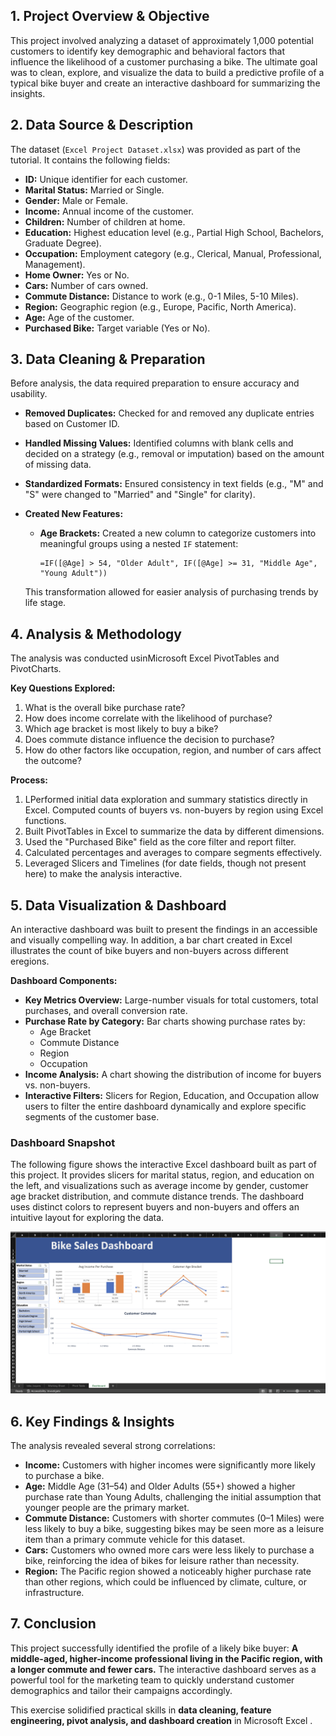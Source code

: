 

## 1. Project Overview & Objective

This project involved analyzing a dataset of approximately 1,000 potential customers to identify key demographic and behavioral factors that influence the likelihood of a customer purchasing a bike. The ultimate goal was to clean, explore, and visualize the data to build a predictive profile of a typical bike buyer and create an interactive dashboard for summarizing the insights.

## 2. Data Source & Description

The dataset (`Excel Project Dataset.xlsx`) was provided as part of the tutorial. It contains the following fields:

- **ID:** Unique identifier for each customer.
- **Marital Status:** Married or Single.
- **Gender:** Male or Female.
- **Income:** Annual income of the customer.
- **Children:** Number of children at home.
- **Education:** Highest education level (e.g., Partial High School, Bachelors, Graduate Degree).
- **Occupation:** Employment category (e.g., Clerical, Manual, Professional, Management).
- **Home Owner:** Yes or No.
- **Cars:** Number of cars owned.
- **Commute Distance:** Distance to work (e.g., 0-1 Miles, 5-10 Miles).
- **Region:** Geographic region (e.g., Europe, Pacific, North America).
- **Age:** Age of the customer.
- **Purchased Bike:** Target variable (Yes or No).

## 3. Data Cleaning & Preparation

Before analysis, the data required preparation to ensure accuracy and usability.

- **Removed Duplicates:** Checked for and removed any duplicate entries based on Customer ID.
- **Handled Missing Values:** Identified columns with blank cells and decided on a strategy (e.g., removal or imputation) based on the amount of missing data.
- **Standardized Formats:** Ensured consistency in text fields (e.g., "M" and "S" were changed to "Married" and "Single" for clarity).
- **Created New Features:**  
  - **Age Brackets:** Created a new column to categorize customers into meaningful groups using a nested `IF` statement:

    ```excel
    =IF([@Age] > 54, "Older Adult", IF([@Age] >= 31, "Middle Age", "Young Adult"))
    ```

  This transformation allowed for easier analysis of purchasing trends by life stage.

## 4. Analysis & Methodology

The analysis was conducted usinMicrosoft Excel PivotTables and PivotCharts.

**Key Questions Explored:**

1. What is the overall bike purchase rate?
2. How does income correlate with the likelihood of purchase?
3. Which age bracket is most likely to buy a bike?
4. Does commute distance influence the decision to purchase?
5. How do other factors like occupation, region, and number of cars affect the outcome?

**Process:**

1. LPerformed initial data exploration and summary statistics directly in Excel. Computed counts of buyers vs. non-buyers by region using Excel functions.
2. Built PivotTables in Excel to summarize the data by different dimensions.
3. Used the "Purchased Bike" field as the core filter and report filter.
4. Calculated percentages and averages to compare segments effectively.
5. Leveraged Slicers and Timelines (for date fields, though not present here) to make the analysis interactive.

## 5. Data Visualization & Dashboard

An interactive dashboard was built to present the findings in an accessible and visually compelling way. In addition, a bar chart created in Excel illustrates the count of bike buyers and non-buyers across different eregions.

**Dashboard Components:**

- **Key Metrics Overview:** Large-number visuals for total customers, total purchases, and overall conversion rate.
- **Purchase Rate by Category:** Bar charts showing purchase rates by:
  - Age Bracket
  - Commute Distance
  - Region
  - Occupation
- **Income Analysis:** A chart showing the distribution of income for buyers vs. non-buyers.
- **Interactive Filters:** Slicers for Region, Education, and Occupation allow users to filter the entire dashboard dynamically and explore specific segments of the customer base.

### Dashboard Snapshot

The following figure shows the interactive Excel dashboard built as part of this project. It provides slicers for marital status, region, and education on the left, and visualizations such as average income by gender, customer age bracket distribution, and commute distance trends. The dashboard uses distinct colors to represent buyers and non-buyers and offers an intuitive layout for exploring the data.

![Bike Sales Dashboard](Dashboard.png)




## 6. Key Findings & Insights

The analysis revealed several strong correlations:

- **Income:** Customers with higher incomes were significantly more likely to purchase a bike.
- **Age:** Middle Age (31–54) and Older Adults (55+) showed a higher purchase rate than Young Adults, challenging the initial assumption that younger people are the primary market.
- **Commute Distance:** Customers with shorter commutes (0–1 Miles) were less likely to buy a bike, suggesting bikes may be seen more as a leisure item than a primary commute vehicle for this dataset.
- **Cars:** Customers who owned more cars were less likely to purchase a bike, reinforcing the idea of bikes for leisure rather than necessity.
- **Region:** The Pacific region showed a noticeably higher purchase rate than other regions, which could be influenced by climate, culture, or infrastructure.

## 7. Conclusion

This project successfully identified the profile of a likely bike buyer: **A middle-aged, higher-income professional living in the Pacific region, with a longer commute and fewer cars.** The interactive dashboard serves as a powerful tool for the marketing team to quickly understand customer demographics and tailor their campaigns accordingly.

This exercise solidified practical skills in **data cleaning, feature engineering, pivot analysis, and dashboard creation** in Microsoft Excel .



